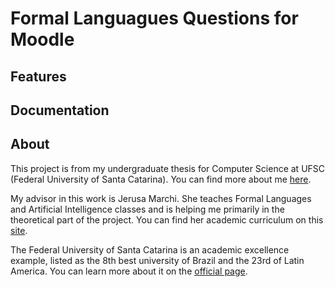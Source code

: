 # Formal Languagues Questions for Moodle

## Features
## Documentation
## About
This project is from my undergraduate thesis for Computer Science at UFSC (Federal University of Santa Catarina). You can find more about me [here](https://www.linkedin.com/in/enzo-albornoz/).

My advisor in this work is Jerusa Marchi. She teaches Formal Languages and Artificial Intelligence classes and is helping me primarily in the theoretical part of the project. You can find her academic curriculum on this [site](http://lattes.cnpq.br/0882497234989588).

The Federal University of Santa Catarina is an academic excellence example, listed as the 8th best university of Brazil and the 23rd of Latin America. You can learn more about it on the [official page](https://ufsc.br/).
